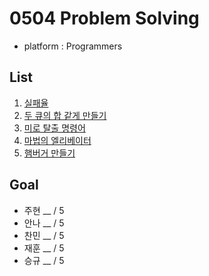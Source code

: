 # 0504 Problem Solving
- platform : Programmers

## List
1. [실패율](https://school.programmers.co.kr/learn/courses/30/lessons/42889)
2. [두 큐의 합 같게 만들기](https://school.programmers.co.kr/learn/courses/30/lessons/118667)
3. [미로 탈출 명령어](https://school.programmers.co.kr/learn/courses/30/lessons/150365)
4. [마법의 엘리베이터](https://school.programmers.co.kr/learn/courses/30/lessons/148653)
5. [햄버거 만들기](https://school.programmers.co.kr/learn/courses/30/lessons/133502)

## Goal
- 주현 __ / 5
- 안나 __ / 5
- 찬민 __ / 5
- 재훈 __ / 5
- 승규 __ / 5